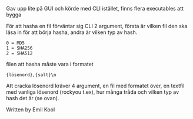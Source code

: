 Gav upp lite på GUI och körde med CLI istället, finns flera executables att bygga

För att hasha en fil förväntar sig CLI 2 argument, första är vilken fil den ska läsa in för att börja hasha, andra är vilken typ av hash.
~~~
0 = MD5
1 = SHA256
2 = SHA512
~~~
filen att hasha måste vara i formatet 
~~~
{lösenord},{salt}\n
~~~

Att cracka lösenord kräver 4 argument, en fil med formatet över, en textfil med vanliga lösenord (rockyou t.ex), hur många tråda och vilken typ av hash det är (se ovan).

Written by Emil Kool
